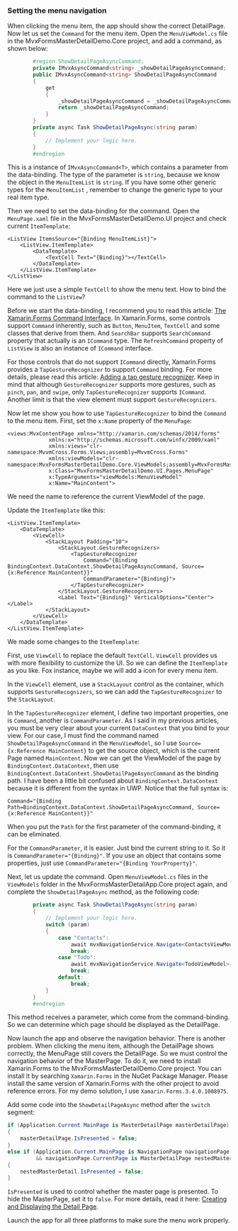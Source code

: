 ### Setting the menu navigation

When clicking the menu item, the app should show the correct DetailPage. Now let us set the `Command` for the menu item. Open the `MenuViwModel.cs` file in the MvxFormsMasterDetailDemo.Core project, and add a command, as shown below:

```c#
        #region ShowDetailPageAsyncCommand;
        private IMvxAsyncCommand<string> _showDetailPageAsyncCommand;
        public IMvxAsyncCommand<string> ShowDetailPageAsyncCommand
        {
            get
            {
                _showDetailPageAsyncCommand = _showDetailPageAsyncCommand ?? new MvxAsyncCommand<string>(ShowDetailPageAsync);
                return _showDetailPageAsyncCommand;
            }
        }
        private async Task ShowDetailPageAsync(string param)
        {
            // Implement your logic here.
        }
        #endregion
```

This is a instance of `IMvxAsyncCommand<T>`, which contains a parameter from the data-binding. The type of the parameter is `string`, because we know the object in the `MenuItemList` is `string`. If you have some other generic types for the `MenuItemList` , remember to change the generic type to your real item type.

Then we need to set the data-binding for the command. Open the `MenuPage.xaml` file in the MvxFormsMasterDetailDemo.UI project and check current `ItemTemplate`:

```xaml
<ListView ItemsSource="{Binding MenuItemList}">
    <ListView.ItemTemplate>
        <DataTemplate>
            <TextCell Text="{Binding}"></TextCell>
        </DataTemplate>
    </ListView.ItemTemplate>
</ListView>
```

Here we just use a simple `TextCell` to show the menu text. How to bind the command to the `ListView`?

Before we start the data-binding, I recommend you to read this article: [The Xamarin.Forms Command Interface](https://docs.microsoft.com/en-us/xamarin/xamarin-forms/app-fundamentals/data-binding/commanding). In Xamarin.Forms, some controls support `Command` inherently, such as `Button`, `MenuItem`, `TextCell` and some classes that derive from them. And `SearchBar` supports `SearchCommand` property that actually is an `ICommand` type. The `RefreshCommand` property of `ListView` is also an instance of `ICommand` interface.

For those controls that do not support `ICommand` directly, Xamarin.Forms provides a `TapGestureRecognizer` to support `Command` binding. For more details, please read this article: [Adding a tap gesture recognizer](https://docs.microsoft.com/en-us/xamarin/xamarin-forms/app-fundamentals/gestures/tap). Keep in mind that although `GestureRecognizer` supports more gestures, such as `pinch`, `pan`, and `swipe`, only `TapGestureRecognizer` supports `ICommand`. Another limit is that the view element must support `GestureRecognizers`.

Now let me show you how to use `TapGestureRecognizer`  to bind the `Command` to the menu item. First, set the `x:Name` property of the `MenuPage`:

```xaml
<views:MvxContentPage xmlns="http://xamarin.com/schemas/2014/forms"
             xmlns:x="http://schemas.microsoft.com/winfx/2009/xaml"
             xmlns:views="clr-namespace:MvvmCross.Forms.Views;assembly=MvvmCross.Forms"
             xmlns:viewModels="clr-namespace:MvxFormsMasterDetailDemo.Core.ViewModels;assembly=MvxFormsMasterDetailDemo.Core"
             x:Class="MvxFormsMasterDetailDemo.UI.Pages.MenuPage"
             x:TypeArguments="viewModels:MenuViewModel"
             x:Name="MainContent">
```

We need the name to reference the current ViewModel of the page.

Update the `ItemTemplate` like this:

```xaml
<ListView.ItemTemplate>
    <DataTemplate>
        <ViewCell>
            <StackLayout Padding="10">
                <StackLayout.GestureRecognizers>
                    <TapGestureRecognizer 
                        Command="{Binding BindingContext.DataContext.ShowDetailPageAsyncCommand, Source={x:Reference MainContent}}"
                        CommandParameter="{Binding}">
                    </TapGestureRecognizer>
                </StackLayout.GestureRecognizers>
                <Label Text="{Binding}" VerticalOptions="Center"></Label>
            </StackLayout>
        </ViewCell>
    </DataTemplate>
</ListView.ItemTemplate>

```

We made some changes to the `ItemTemplate`:

First, use `ViewCell` to replace the default `TextCell`. `ViewCell` provides us with more flexibility to customize the UI. So we can define the `ItemTemplate` as you like. Fox instance, maybe we will add a icon for every menu item.

In the `ViewCell` element, use a `StackLayout` control as the container, which supports `GestureRecognizers`, so we can add the `TapGestureRecognizer` to the `StackLayout`. 

In the `TapGestureRecognizer` element, I define two important properties, one is `Command`, another is `CommandParameter`. As I said in my previous articles, you must be very clear about your current `DataContext` that you bind to your view. For our case, I must find the command named `ShowDetailPageAsyncCommand` in the `MenuViewModel`, so I use `Source={x:Reference MainContent}` to get the source object, which is the current Page named `MainContent`. Now we can get the ViewModel of the page by `BindingContext.DataContext`, then use `BindingContext.DataContext.ShowDetailPageAsyncCommand` as the binding path. I have been a little bit confused about `BindingContext.DataContext` because it is different from the syntax in UWP. Notice that the full syntax is: 

```xaml
Command="{Binding Path=BindingContext.DataContext.ShowDetailPageAsyncCommand, Source={x:Reference MainContent}}"
```

When you put the `Path` for the first parameter of the command-binding, it can be eliminated. 

For the `CommandParameter`, it is easier. Just bind the current string to it. So it is `CommandParameter="{Binding}"`. If you use an object that contains some properties, just use `CommandParameter="{Binding YourProperty}"`.

Next, let us update the command. Open `MenuViewModel.cs` files in the `ViewModels` folder in the MvxFormsMasterDetailApp.Core project again, and complete the `ShowDetailPageAsync` method, as the following code:

```c#
        private async Task ShowDetailPageAsync(string param)
        {
            // Implement your logic here.
            switch (param)
            {
                case "Contacts":
                    await mvxNavigationService.Navigate<ContactsViewModel>();
                    break;
                case "Todo":
                    await mvxNavigationService.Navigate<TodoViewModel>();
                    break;
                default:
                    break;
            }
        }
        #endregion
```

This method receives a parameter, which come from the command-binding. So we can determine which page should be displayed as the DetailPage.

Now launch the app and observe the navigation behavior. There is another problem. When clicking the menu item, although the DetailPage shows correctly, the MenuPage still covers the DetailPage. So we must control the navigation behavior of the MasterPage. To do it, we need to install Xamarin.Forms to the MvxFormsMasterDetailDemo.Core project. You can install it by searching `Xamarin.Forms` in the NuGet Package Manager. Please install the same version of Xamarin.Forms with the other project to avoid reference errors. For my demo solution, I use `Xamarin.Forms.3.4.0.1008975`.

Add some code into the `ShowDetailPageAsync` method after the `switch` segment:

```c#
if (Application.Current.MainPage is MasterDetailPage masterDetailPage)
{
    masterDetailPage.IsPresented = false;
}
else if (Application.Current.MainPage is NavigationPage navigationPage
         && navigationPage.CurrentPage is MasterDetailPage nestedMasterDetail)
{
    nestedMasterDetail.IsPresented = false;
}
```

`IsPresented` is used to control whether the master page is presented. To hide the MasterPage, set it to `false`. For more details, read it here: [Creating and Displaying the Detail Page](https://docs.microsoft.com/en-us/xamarin/xamarin-forms/app-fundamentals/navigation/master-detail-page#creating-and-displaying-the-detail-page).

Launch the app for all three platforms to make sure the menu work properly.